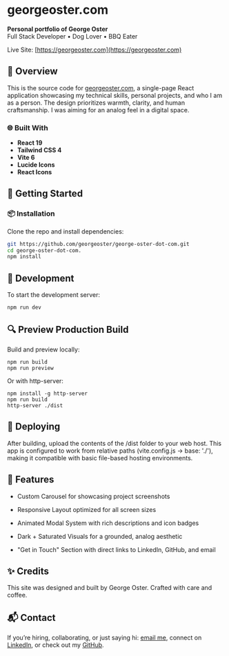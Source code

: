 # georgeoster.com

**Personal portfolio of George Oster**  
Full Stack Developer • Dog Lover • BBQ Eater

Live Site: [https://georgeoster.com](https://georgeoster.com)



## 🧭 Overview

This is the source code for [georgeoster.com](https://georgeoster.com), a single-page React application showcasing my technical skills, personal projects, and who I am as a person. The design prioritizes warmth, clarity, and human craftsmanship. I was aiming for an analog feel in a digital space.

### 🌐 Built With
- **React 19**
- **Tailwind CSS 4**
- **Vite 6**
- **Lucide Icons**
- **React Icons**



## 🚀 Getting Started

### 📦 Installation

Clone the repo and install dependencies:

```bash
git https://github.com/georgeoster/george-oster-dot-com.git
cd george-oster-dot-com.
npm install
```
## 🧪 Development
To start the development server:
```
npm run dev
```

## 🔍 Preview Production Build
Build and preview locally:

```
npm run build
npm run preview
```

Or with http-server:
```
npm install -g http-server
npm run build
http-server ./dist
```

## 📁 Deploying
After building, upload the contents of the /dist folder to your web host.
This app is configured to work from relative paths (vite.config.js → base: './'), making it compatible with basic file-based hosting environments.

## 📸 Features
 - Custom Carousel for showcasing project screenshots

 - Responsive Layout optimized for all screen sizes

 - Animated Modal System with rich descriptions and icon badges

 - Dark + Saturated Visuals for a grounded, analog aesthetic

 - "Get in Touch" Section with direct links to LinkedIn, GitHub, and email

## ✨ Credits
This site was designed and built by George Oster.
Crafted with care and coffee.

## 📬 Contact
If you’re hiring, collaborating, or just saying hi: [email me](mailto:georgeostercodes@gmail.com), connect on [LinkedIn](https://www.linkedin.com/in/georgeostercodes), or check out my [GitHub](https://github.com/georgeoster).

